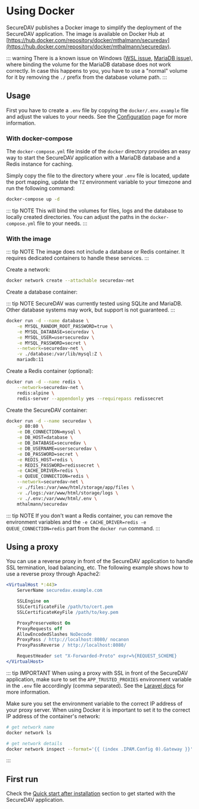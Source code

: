 # Using Docker

SecureDAV publishes a Docker image to simplify the deployment of the SecureDAV application. The image is available on Docker Hub at [https://hub.docker.com/repository/docker/mthalmann/securedav](https://hub.docker.com/repository/docker/mthalmann/securedav).

::: warning
There is a known issue on Windows ([WSL issue](https://github.com/microsoft/WSL/issues/8443), [MariaDB issue](https://jira.mariadb.org/browse/MDEV-31486)), where binding the volume for the MariaDB database does not work correctly. In case this happens to you, you have to use a "normal" volume for it by removing the `./` prefix from the database volume path.
:::

## Usage

First you have to create a `.env` file by copying the `docker/.env.example` file and adjust the values to your needs. See the [Configuration](../configuration.md) page for more information.

### With docker-compose

The `docker-compose.yml` file inside of the `docker` directory provides an easy way to start the SecureDAV application with a MariaDB database and a Redis instance for caching.

Simply copy the file to the directory where your `.env` file is located, update the port mapping, update the `TZ` environment variable to your timezone and run the following command:

```bash
docker-compose up -d
```

::: tip NOTE
This will bind the volumes for files, logs and the database to locally created directories. You can adjust the paths in the `docker-compose.yml` file to your needs.
:::

### With the image

::: tip NOTE
The image does not include a database or Redis container. It requires dedicated containers to handle these services.
:::

Create a network:

```bash
docker network create --attachable securedav-net
```

Create a database container:

::: tip NOTE
SecureDAV was currently tested using SQLite and MariaDB. Other database systems may work, but support is not guaranteed.
:::

```bash
docker run -d --name database \
    -e MYSQL_RANDOM_ROOT_PASSWORD=true \
    -e MYSQL_DATABASE=securedav \
    -e MYSQL_USER=usersecuredav \
    -e MYSQL_PASSWORD=secret \
    --network=securedav-net \
    -v ./database:/var/lib/mysql:Z \
    mariadb:11
```

Create a Redis container (optional):

```bash
docker run -d --name redis \
    --network=securedav-net \
    redis:alpine \
    redis-server --appendonly yes --requirepass redissecret
```

Create the SecureDAV container:

```bash
docker run -d --name securedav \
    -p 80:80 \
    -e DB_CONNECTION=mysql \
    -e DB_HOST=database \
    -e DB_DATABASE=securedav \
    -e DB_USERNAME=usersecuredav \
    -e DB_PASSWORD=secret \
    -e REDIS_HOST=redis \
    -e REDIS_PASSWORD=redissecret \
    -e CACHE_DRIVER=redis \
    -e QUEUE_CONNECTION=redis \
    --network=securedav-net \
    -v ./files:/var/www/html/storage/app/files \
    -v ./logs:/var/www/html/storage/logs \
    -v ./.env:/var/www/html/.env \
    mthalmann/securedav
```

::: tip NOTE
If you don't want a Redis container, you can remove the environment variables and the `-e CACHE_DRIVER=redis -e QUEUE_CONNECTION=redis` part from the `docker run` command.
:::

## Using a proxy

You can use a reverse proxy in front of the SecureDAV application to handle SSL termination, load balancing, etc. The following example shows how to use a reverse proxy through Apache2:

```apache
<VirtualHost *:443>
    ServerName securedav.example.com

    SSLEngine on
    SSLCertificateFile /path/to/cert.pem
    SSLCertificateKeyFile /path/to/key.pem

    ProxyPreserveHost On
    ProxyRequests off
    AllowEncodedSlashes NoDecode
    ProxyPass / http://localhost:8080/ nocanon
    ProxyPassReverse / http://localhost:8080/

    RequestHeader set "X-Forwarded-Proto" expr=%{REQUEST_SCHEME}
</VirtualHost>
```

::: tip IMPORTANT
When using a proxy with SSL in front of the SecureDAV application, make sure to set the `APP_TRUSTED_PROXIES` environment variable in the `.env` file accordingly (comma separated).
See the [Laravel docs](https://laravel.com/docs/11.x/requests#configuring-trusted-proxies) for more information.

Make sure you set the environment variable to the correct IP address of your proxy server. When using Docker it is important to set it to the correct IP address of the container's network:

```bash
# get network name
docker network ls

# get network details
docker network inspect --format='{{ (index .IPAM.Config 0).Gateway }}' <network name>
```

:::

## First run

Check the [Quick start after installation](../introduction.md#quick-start-after-installation) section to get started with the SecureDAV application.
